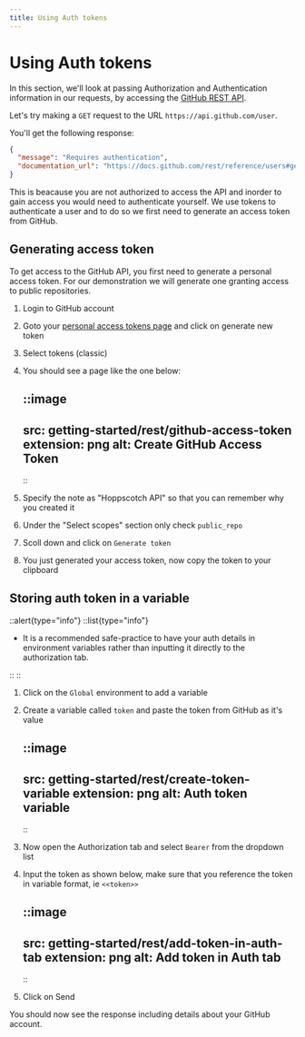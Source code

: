 ```yaml
---
title: Using Auth tokens
---
```


# Using Auth tokens

In this section, we'll look at passing Authorization and Authentication information in our requests, by accessing the [GitHub REST API](https://docs.github.com/en/rest).

Let's try making a `GET` request to the URL `https://api.github.com/user`.

You'll get the following response:

```json
{
  "message": "Requires authentication",
  "documentation_url": "https://docs.github.com/rest/reference/users#get-the-authenticated-user"
}
```

This is beacause you are not authorized to access the API and inorder to gain access you would need to authenticate yourself. We use tokens to authenticate a user and to do so we first need to generate an access token from GitHub.

## Generating access token

To get access to the GitHub API, you first need to generate a personal access token. For our demonstration we will generate one granting access to public repositories.

1. Login to GitHub account
2. Goto your [personal access tokens page](https://github.com/settings/tokens) and click on generate new token
3. Select tokens (classic)
4. You should see a page like the one below:

    ::image
    ---
    src: getting-started/rest/github-access-token
    extension: png
    alt: Create GitHub Access Token
    ---
    ::

5. Specify the note as "Hoppscotch API" so that you can remember why you created it
6. Under the "Select scopes" section only check `public_repo`
7. Scoll down and click on `Generate token`
8. You just generated your access token, now copy the token to your clipboard

## Storing auth token in a variable

::alert{type="info"}
::list{type="info"}

- It is a recommended safe-practice to have your auth details in environment variables rather than inputting it directly to the authorization tab.

::
::

1. Click on the `Global` environment to add a variable
2. Create a variable called `token` and paste the token from GitHub as it's value

    ::image
    ---
    src: getting-started/rest/create-token-variable
    extension: png
    alt: Auth token variable
    ---
    ::

3. Now open the Authorization tab and select `Bearer` from the dropdown list
4. Input the token as shown below, make sure that you reference the token in variable format, ie `<<token>>`

    ::image
    ---
    src: getting-started/rest/add-token-in-auth-tab
    extension: png
    alt: Add token in Auth tab
    ---
    ::

5. Click on Send

You should now see the response including details about your GitHub account.
